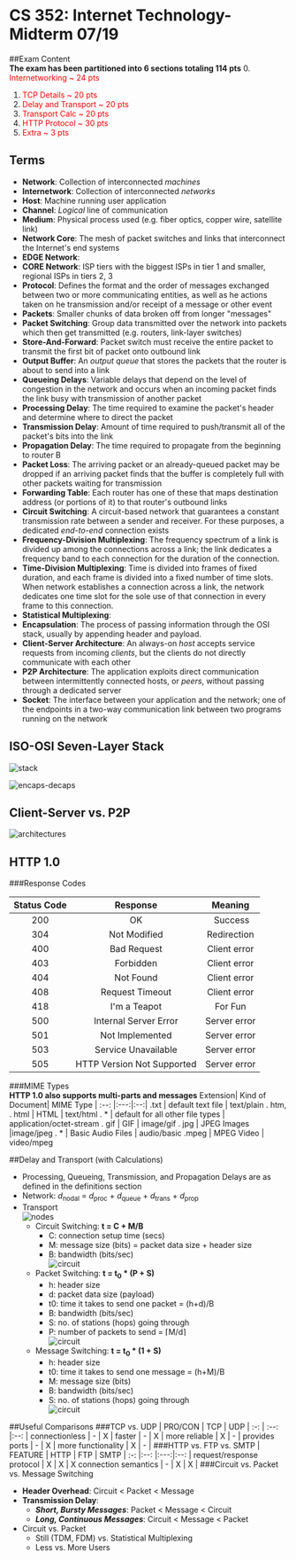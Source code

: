 # CS 352: Internet Technology- Midterm 07/19

##Exam Content  
**The exam has been partitioned into 6 sections totaling 114 pts**
0. <span style = "color:red">Internetworking ~ 24 pts</span>
1. <span style = "color:red">TCP Details ~ 20 pts</span>
2. <span style = "color:red">Delay and Transport ~ 20 pts</span>
3. <span style = "color:red">Transport Calc ~ 20 pts</span>
4. <span style = "color:red">HTTP Protocol ~ 30 pts</span>
5. <span style = "color:red">Extra ~ 3 pts</span>

## Terms
* **Network**: Collection of interconnected *machines*
* **Internetwork**: Collection of interconnected *networks*
* **Host**: Machine running user application
* **Channel**: *Logical* line of communication
* **Medium**: Physical process used (e.g. fiber optics, copper wire, satellite link)
* **Network Core**: The mesh of packet switches and links that interconnect the Internet's end systems
* **EDGE Network**:
* **CORE Network**: ISP tiers with the biggest ISPs in tier 1 and smaller, regional ISPs in tiers 2, 3
* **Protocol**: Defines the format and the order of messages exchanged between two or more communicating entities, as well as he actions taken on he transmission and/or receipt of a message or other event
* **Packets**: Smaller chunks of data broken off from longer "messages"
* **Packet Switching**: Group data transmitted over the network into packets which then get transmitted (e.g. routers, link-layer switches)
* **Store-And-Forward**: Packet switch must receive the entire packet to transmit the first bit of packet onto outbound link
* **Output Buffer**: An *output queue* that stores the packets that the router is about to send into a link
* **Queueing Delays**: Variable delays that depend on the level of congestion in the network and occurs when an incoming packet finds the link busy with transmission of another packet
* **Processing Delay**: The time required to examine the packet's header and determine where to direct the packet
* **Transmission Delay**: Amount of time required to push/transmit  all of the packet's bits into the link
* **Propagation Delay**: The time required to propagate from the beginning to router B
* **Packet Loss**: The arriving packet or an already-queued packet may be dropped if an arriving packet finds that the buffer is completely full with other packets waiting for transmission
* **Forwarding Table**: Each router has one of these that maps destination address (or portions of it) to that router's outbound links
* **Circuit Switching**: A circuit-based network that guarantees a constant transmission rate between a sender and receiver. For these purposes, a dedicated *end-to-end* connection exists
* **Frequency-Division Multiplexing**: The frequency spectrum of a link is divided up among the connections across a link; the link dedicates a frequency band to each connection for the duration of the connection.
* **Time-Division Multiplexing**: Time is divided into frames of fixed duration, and each frame is divided into a fixed number of time slots. When network establishes a connection across a link, the network dedicates one time slot for the sole use of that connection in every frame to this connection.
*  **Statistical Multiplexing**:
* **Encapsulation**: The process of passing information through the OSI stack, usually by appending header and payload.
* **Client-Server Architecture**: An always-on *host* accepts service requests from incoming *clients*, but the clients do not directly communicate with each other
* **P2P Architecture**: The application exploits direct communication between intermittently connected hosts, or *peers*, without passing through a dedicated server
* **Socket**: The interface between your application and the network; one of the endpoints in a two-way communication link between two programs running on the network

## ISO-OSI Seven-Layer Stack
![stack](/notes/img/osi_summary.gif)

![encaps-decaps](/notes/img/encap_decap_osi.jpg)

## Client-Server vs. P2P
![architectures](/notes/img/architecture_comparison.PNG)

## HTTP 1.0
###Response Codes  

Status Code| Response| Meaning |
:--:|:---:|:--:|
200  | OK | 						 &nbsp;Success
304  | Not Modified | Redirection
400  | Bad Request | Client error
403  | Forbidden | Client error
404  | Not Found | Client error
408  | Request Timeout | Client error
418  | I'm a Teapot | For Fun
500  | Internal Server Error | Server error
501  | Not Implemented | Server error
503  | Service Unavailable | Server error
505  | HTTP Version Not Supported | Server error  


###MIME Types  
**HTTP 1.0 also supports multi-parts and messages**
Extension| Kind of Document| MIME Type |
:--:            |:---:|:--:|
.txt             | default text file | text/plain
. htm, . html   | HTML | text/html
. *             | default for all other file types | application/octet-stream
. gif           | GIF | image/gif
. jpg           | JPEG Images |image/jpeg
. *             | Basic Audio Files | audio/basic
.mpeg           | MPEG Video | video/mpeg


##Delay and Transport (with Calculations)
* Processing, Queueing, Transmission, and Propagation Delays are as defined in the definitions section
* Network: *d*<sub>nodal</sub> = *d*<sub>proc</sub> + *d*<sub>queue</sub> + *d*<sub>trans</sub> + *d*<sub>prop</sub>
* Transport  
	![nodes](/notes/img/switching_node.gif)
	* Circuit Switching: **t = C + M/B**  
		* C: connection setup time (secs)  
		* M: message size (bits)  = packet data size + header size
		* B: bandwidth (bits/sec)  
		![circuit](/notes/img/circuit_switch.gif)
	* Packet Switching: **t = t<sub>0</sub> * (P + S)**  
		* h: header size  
		* d: packet data size (payload)  
		* t0: time it takes to send one packet = (h+d)/B  
		* B: bandwidth (bits/sec)
		* S: no. of stations (hops) going through
		* P: number of packets to send = ⌈M/d⌉  
		![circuit](/notes/img/packet_switch.gif)
	* Message Switching: **t = t<sub>0</sub> * (1 + S)**
		* h: header size
		* t0: time it takes to send one message = (h+M)/B
		* M: message size (bits)
		* B: bandwidth (bits/sec)
		* S: no. of stations (hops) going through  
		![circuit](/notes/img/message_switch.gif)

##Useful Comparisons
###TCP vs. UDP
|       PRO/CON    | TCP  | UDP |
:-:                | :--: |:--: |
connectionless     |   -  |  X  |
faster             |   -  | X   |
more reliable      |	 X  |  -  |
provides ports     |	-		|  X  |
more functionality |	X	  |  -  |
###HTTP vs. FTP vs. SMTP
|           FEATURE       | HTTP           | FTP | SMTP |
:-:                       |:--:            |:---:|:--:  |
request/response protocol | X              | X   | X
connection semantics      | -              | X   | X    |
###Circuit vs. Packet vs. Message Switching
* **Header Overhead**: Circuit < Packet < Message
* **Transmission Delay**:
	* **_Short, Bursty Messages_**: Packet < Message < Circuit
	* **_Long, Continuous Messages_**: Circuit < Message < Packet
* Circuit vs. Packet
	* Still (TDM, FDM) vs. Statistical Multiplexing
	* Less vs. More Users
